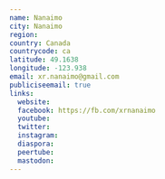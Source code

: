 ```yaml
---
name: Nanaimo
city: Nanaimo
region:
country: Canada
countrycode: ca
latitude: 49.1638
longitude: -123.938
email: xr.nanaimo@gmail.com
publiciseemail: true
links:
  website:
  facebook: https://fb.com/xrnanaimo
  youtube:
  twitter:
  instagram:
  diaspora:
  peertube:
  mastodon:
---
```

